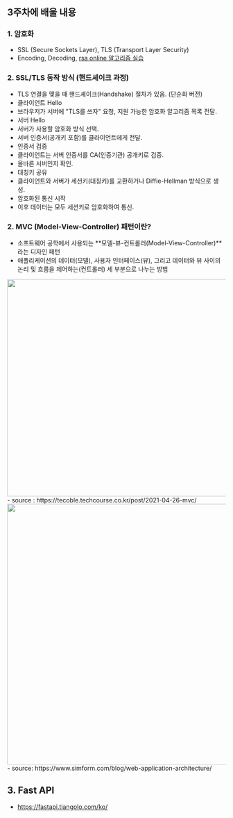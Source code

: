 ## 3주차에 배울 내용
### 1. 암호화
- SSL (Secure Sockets Layer), TLS (Transport Layer Security)
- Encoding, Decoding, [rsa online 알고리즘 실습](https://www.devglan.com/online-tools/rsa-encryption-decryption)

### 2. SSL/TLS 동작 방식 (핸드셰이크 과정)
- TLS 연결을 맺을 때 핸드셰이크(Handshake) 절차가 있음. (단순화 버전)
- 클라이언트 Hello
- 브라우저가 서버에 "TLS를 쓰자" 요청, 지원 가능한 암호화 알고리즘 목록 전달.
- 서버 Hello
- 서버가 사용할 암호화 방식 선택.
- 서버 인증서(공개키 포함)를 클라이언트에게 전달.
- 인증서 검증
- 클라이언트는 서버 인증서를 CA(인증기관) 공개키로 검증.
- 올바른 서버인지 확인.
- 대칭키 공유
- 클라이언트와 서버가 세션키(대칭키)를 교환하거나 Diffie-Hellman 방식으로 생성.
- 암호화된 통신 시작
- 이후 데이터는 모두 세션키로 암호화하여 통신.

### 2. MVC (Model-View-Controller) 패턴이란?
- 소프트웨어 공학에서 사용되는 **모델-뷰-컨트롤러(Model-View-Controller)**라는 디자인 패턴
- 애플리케이션의 데이터(모델), 사용자 인터페이스(뷰), 그리고 데이터와 뷰 사이의 논리 및 흐름을 제어하는(컨트롤러) 세 부분으로 나누는 방법

<img src="https://tecoble.techcourse.co.kr/static/c73f913a7c220ec8cb3ee9a8579468b4/73a7d/mvc.avif" width="600" height="500">
        - source : https://tecoble.techcourse.co.kr/post/2021-04-26-mvc/

<img src="https://www.simform.com/wp-content/uploads/2021/05/webapparchitecture5.png" width="800" height="600">
        - source: https://www.simform.com/blog/web-application-architecture/

## 3. Fast API
- https://fastapi.tiangolo.com/ko/
